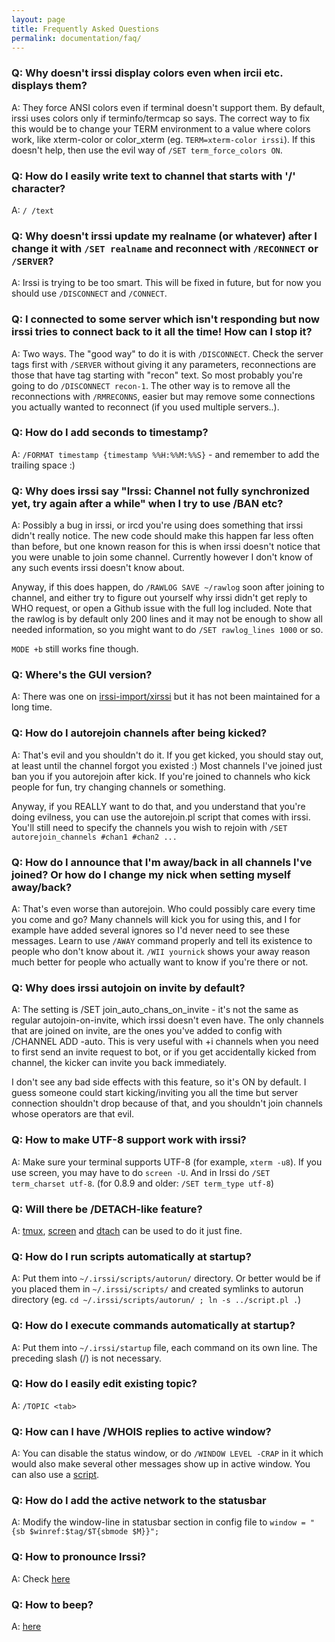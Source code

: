 ```yaml
---
layout: page
title: Frequently Asked Questions
permalink: documentation/faq/
---
```

### Q: Why doesn't irssi display colors even when ircii etc. displays them?

A: They force ANSI colors even if terminal doesn't support them. By default, irssi uses colors only if terminfo/termcap so says. The correct way to fix this would be to change your TERM environment to a value where colors work, like xterm-color or color_xterm (eg. `TERM=xterm-color irssi`). If this doesn't help, then use the evil way of `/SET term_force_colors ON`.

### Q: How do I easily write text to channel that starts with '/' character?

A: `/ /text`

### Q: Why doesn't irssi update my realname (or whatever) after I change it with `/SET realname` and reconnect with `/RECONNECT` or `/SERVER`?

A: Irssi is trying to be too smart. This will be fixed in future, but for now you should use `/DISCONNECT` and `/CONNECT`.

### Q: I connected to some server which isn't responding but now irssi tries to connect back to it all the time! How can I stop it?

A: Two ways. The "good way" to do it is with `/DISCONNECT`. Check the server tags first with `/SERVER` without giving it any parameters, reconnections are those that have tag starting with "recon" text. So most probably you're going to do `/DISCONNECT recon-1`. The other way is to remove all the reconnections with `/RMRECONNS`, easier but may remove some connections you actually wanted to reconnect (if you used multiple servers..).

### Q: How do I add seconds to timestamp?

A: `/FORMAT timestamp {timestamp %%H:%%M:%%S}` - and remember to add the trailing space :)

### Q: Why does irssi say "Irssi: Channel not fully synchronized yet, try again after a while" when I try to use /BAN etc?

A: Possibly a bug in irssi, or ircd you're using does something that irssi didn't really notice. The new code should make this happen far less often than before, but one known reason for this is when irssi doesn't notice that you were unable to join some channel. Currently however I don't know of any such events irssi doesn't know about.

Anyway, if this does happen, do `/RAWLOG SAVE ~/rawlog` soon after joining to channel, and either try to figure out yourself why irssi didn't get reply to WHO request, or open a Github issue with the full log included. Note that the rawlog is by default only 200 lines and it may not be enough to show all needed information, so you might want to do `/SET rawlog_lines 1000` or so.

`MODE +b` still works fine though.

### Q: Where's the GUI version?

A: There was one on [irssi-import/xirssi](https://github.com/irssi-import/xirssi) but it has not been maintained for a long time.

### Q: How do I autorejoin channels after being kicked?

A: That's evil and you shouldn't do it. If you get kicked, you should stay out, at least until the channel forgot you existed :) Most channels I've joined just ban you if you autorejoin after kick. If you're joined to channels who kick people for fun, try changing channels or something.

Anyway, if you REALLY want to do that, and you understand that you're doing evilness, you can use the autorejoin.pl script that comes with irssi. You'll still need to specify the channels you wish to rejoin with `/SET autorejoin_channels #chan1 #chan2 ...`

### Q: How do I announce that I'm away/back in all channels I've joined? Or how do I change my nick when setting myself away/back?

A: That's even worse than autorejoin. Who could possibly care every time you come and go? Many channels will kick you for using this, and I for example have added several ignores so I'd never need to see these messages. Learn to use `/AWAY` command properly and tell its existence to people who don't know about it. `/WII yournick` shows your away reason much better for people who actually want to know if you're there or not.

### Q: Why does irssi autojoin on invite by default?

A: The setting is /SET join_auto_chans_on_invite - it's not the same as regular autojoin-on-invite, which irssi doesn't even have. The only channels that are joined on invite, are the ones you've added to config with /CHANNEL ADD -auto. This is very useful with +i channels when you need to first send an invite request to bot, or if you get accidentally kicked from channel, the kicker can invite you back immediately.

I don't see any bad side effects with this feature, so it's ON by default. I guess someone could start kicking/inviting you all the time but server connection shouldn't drop because of that, and you shouldn't join channels whose operators are that evil.

### Q: How to make UTF-8 support work with irssi?

A: Make sure your terminal supports UTF-8 (for example, `xterm -u8`). If you use screen, you may have to do `screen -U`. And in Irssi do `/SET term_charset utf-8`. (for 0.8.9 and older: `/SET term_type utf-8`)

### Q: Will there be /DETACH-like feature?

A: [tmux](http://tmux.github.io/), [screen](http://www.gnu.org/software/screen/screen.html) and [dtach](http://dtach.sf.net/) can be used to do it just fine.

### Q: How do I run scripts automatically at startup?

A: Put them into `~/.irssi/scripts/autorun/` directory. Or better would be if you placed them in `~/.irssi/scripts/` and created symlinks to autorun directory (eg. `cd ~/.irssi/scripts/autorun/ ; ln -s ../script.pl .`)

### Q: How do I execute commands automatically at startup?

A: Put them into `~/.irssi/startup` file, each command on its own line. The preceding slash (/) is not necessary.

### Q: How do I easily edit existing topic?

A: `/TOPIC <tab>`

### Q: How can I have /WHOIS replies to active window?

A: You can disable the status window, or do `/WINDOW LEVEL -CRAP` in it which would also make several other messages show up in active window. You can also use a [script](http://dgl.cx/irssi/hack-whois-in-current-window.pl).

### Q: How do I add the active network to the statusbar

A: Modify the window-line in statusbar section in config file to `window = "{sb $winref:$tag/$T{sbmode $M}}";`

### Q: How to pronounce Irssi?

A: Check [here](/assets/irssi.wav)

### Q: How to beep?

A: [here](../beep/)

<script type="text/javascript" src="/assets/js/faq.js"></script>
